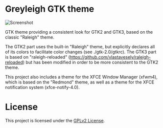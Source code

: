 # Greyleigh GTK theme

![Screenshot](https://github.com/BlueWhiteCard/xfce-theme-greyleigh/blob/master/Screenshot.png)

GTK theme providing a consistent look for GTK2 and GTK3, based on the classic "Raleigh" theme.

The GTK2 part uses the built-in "Raleigh" theme, but explicitly declares all of its colors to facilitate color changes (see ./gtk-2.0/gtkrc).
The GTK3 part is based on "raleigh-reloaded" (https://github.com/vlastavesely/raleigh-reloaded) but has been modified in order to be more consistent to the GTK2 theme.

This project also includes a theme for the XFCE Window Manager (xfwm4), which is based on the "Redmond" theme, as well as a theme for the XFCE notification system (xfce-notify-4.0).


# License

This project is licensed under the [GPLv2 License](/LICENSE).
